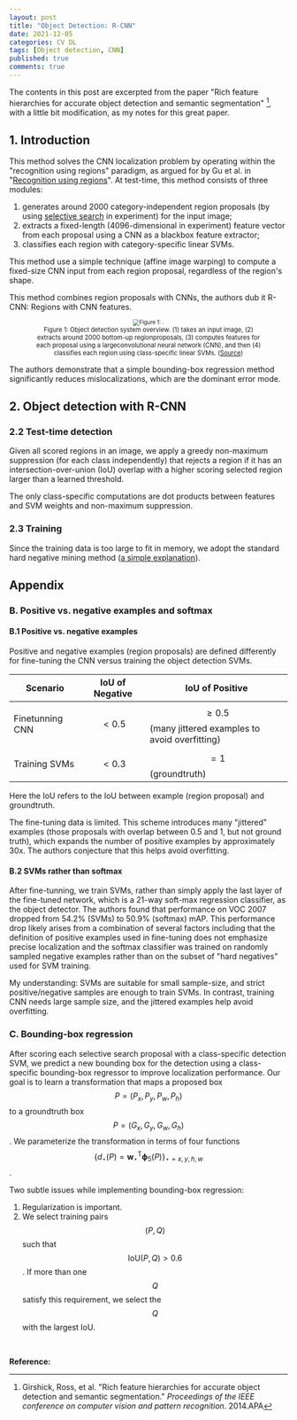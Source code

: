 ```yaml
---
layout: post
title: "Object Detection: R-CNN"
date: 2021-12-05
categories: CV DL
tags: [Object detection, CNN]
published: true
comments: true
---
```


The contents in this post are excerpted from the paper "Rich feature hierarchies for accurate object detection and semantic segmentation" [^1], with a little bit modification, as my notes for this great paper.

## 1. Introduction

This method solves the CNN localization problem by operating within the "recognition using regions" paradigm, as argued for by Gu et al. in "[Recognition using regions](https://ieeexplore.ieee.org/abstract/document/5206727/)". At test-time, this method consists of three modules:

1. generates around 2000 category-independent region proposals (by using [selective search](https://link.springer.com/article/10.1007/s11263-013-0620-5) in experiment) for the input image;
2. extracts a fixed-length (4096-dimensional in experiment) feature vector from each proposal using a CNN as a blackbox feature extractor;
2. classifies each region with category-specific linear SVMs. 

This method use a simple technique (affine image warping) to compute a fixed-size CNN input from each region proposal, regardless of the region's shape. 

This method combines region proposals with CNNs, the authors dub it R-CNN: Regions with CNN features.

<div align='center'>
<figure>
<img src="https://www.researchgate.net/profile/Carlos-Ferrin/publication/330093035/figure/fig2/AS:740722319831046@1553613371577/R-CNN-Region-with-Convolutional-Neural-Networks-features-Architecture-Taken-from-9.png" alt="Figure 1: ." style="zoom:70%;" />
<figcaption style="font-size:80%;"> Figure 1: Object detection system overview. (1) takes an input image, (2) extracts around 2000 bottom-up regionproposals, (3) computes features for each proposal using a largeconvolutional neural network (CNN), and then (4) classifies each region using class-specific linear SVMs. (<a href="https://openaccess.thecvf.com/content_cvpr_2014/html/Girshick_Rich_Feature_Hierarchies_2014_CVPR_paper.html">Source</a>) </figcaption>
</figure>
</div>

The authors demonstrate that a simple bounding-box regression method significantly reduces mislocalizations, which are the dominant error mode.

## 2. Object detection with R-CNN

### 2.2 Test-time detection

Given all scored regions in an image, we apply a greedy non-maximum suppression (for each class independently) that rejects a region if it has an intersection-over-union (IoU) overlap with a higher scoring selected region larger than a learned threshold. 

The only class-specific computations are dot products between features and SVM weights and non-maximum suppression.

### 2.3 Training

Since the training data is too large to fit in memory, we adopt the standard hard negative mining method ([a simple explanation](https://www.reddit.com/r/computervision/comments/2ggc5l/comment/ckiuu9i/?utm_source=share&utm_medium=web2x&context=3)).

## Appendix

### B. Positive vs. negative examples and softmax

#### B.1 Positive vs. negative examples

Positive and negative examples (region proposals) are defined differently for fine-tuning the CNN versus training the object detection SVMs.

| Scenario        | IoU of Negative | IoU of Positive                                              |
| --------------- | --------------- | ------------------------------------------------------------ |
| Finetunning CNN | $$ < 0.5 $$     | $$ \geq 0.5 $$ (many jittered examples to avoid overfitting) |
| Training SVMs   | $$ < 0.3 $$     | $$ = 1 $$ (groundtruth)                                      |

Here the IoU refers to the IoU between example (region proposal) and groundtruth.

The fine-tuning data is limited. This scheme introduces many "jittered" examples (those proposals with overlap between 0.5 and 1, but not ground truth), which expands the number of positive examples by approximately 30x. The authors conjecture that this helps avoid overfitting. 

#### B.2 SVMs rather than softmax

After fine-tunning, we train SVMs, rather than simply apply the last layer of the fine-tuned network, which is a 21-way soft-max regression classifier, as the object detector. The authors found that performance on VOC 2007 dropped from 54.2% (SVMs) to 50.9% (softmax) mAP. This performance drop likely arises from a combination of several factors including that the definition of positive examples used in fine-tuning does not emphasize precise localization and the softmax classifier was trained on randomly sampled negative examples rather than on the subset of "hard negatives" used for SVM training.

My understanding: SVMs are suitable for small sample-size, and strict positive/negative samples are enough to train SVMs. In contrast, training CNN needs large sample size, and the jittered examples help avoid overfitting.

### C. Bounding-box regression

After scoring each selective search proposal with a class-specific detection SVM, we predict a new bounding box for the detection using a class-specific bounding-box regressor to improve localization performance.  Our goal is to learn a transformation that maps a proposed box $$P=(P_x, P_y, P_w, P_h)$$ to a groundtruth box $$P=(G_x, G_y, G_w, G_h)$$. We  parameterize the transformation in terms of four functions $$\{d_{\star}(P)=\mathbf{w}_{\star}^{\mathrm{T}} \boldsymbol{\phi}_{5}(P)\}_{\star=x,y,h,w}$$.

Two subtle issues while implementing bounding-box regression:

1.  Regularization is important.
1.  We select training pairs $$(P, Q)$$ such that $$\text{IoU}(P, Q) > 0.6$$. If more than one $$Q$$ satisfy this requirement, we select the $$Q$$ with the largest IoU.



<br>

**Reference:**

[^1]: Girshick, Ross, et al. "Rich feature hierarchies for accurate object detection and semantic segmentation." *Proceedings of the IEEE conference on computer vision and pattern recognition*. 2014.APA